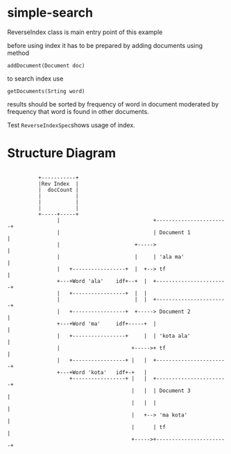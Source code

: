 # simple-search

ReverseIndex class is main entry point of this example

before using index it has to be prepared by adding documents using method 

`addDocument(Document doc)`

to search index use 

`getDocuments(Srting word)`

results should be sorted by frequency of word in document moderated by
frequency that word is found in other documents.

Test `ReverseIndexSpec`shows usage of index. 

# Structure Diagram
```

          +-----------+
          |Rev Index  |
          |  docCount |
          |           |
          |           |
          |           |
          +-----+-----+
                |                              +-----------------------+
                |                              | Document 1            |
                |                        +----->                       |
                |                        |     | 'ala ma'              |
                |   +-----------------+  |  +--> tf                    |
                +---+Word 'ala'    idf+--+  |  +-----------------------+
                |   +-----------------+  |  |
                |                        |  |  +-----------------------+
                |   +-----------------+  +-----> Document 2            |
                +---+Word 'ma'     idf+-----+  |                       |
                |   +-----------------+     |  | 'kota ala'            |
                |                       +----->+ tf                    |
                |   +-----------------+ |   |  +-----------------------+
                +---+Word 'kota'   idf+-+   |
                    +-----------------+ |   |  +-----------------------+
                                        |   |  | Document 3            |
                                        |   |  |                       |
                                        |   +--> 'ma kota'             |
                                        |      | tf                    |
                                        +----->+-----------------------+
```